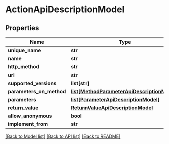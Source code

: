 # ActionApiDescriptionModel


## Properties
Name | Type | Description | Notes
------------ | ------------- | ------------- | -------------
**unique_name** | **str** |  | [optional] 
**name** | **str** |  | [optional] 
**http_method** | **str** |  | [optional] 
**url** | **str** |  | [optional] 
**supported_versions** | **list[str]** |  | [optional] 
**parameters_on_method** | [**list[MethodParameterApiDescriptionModel]**](MethodParameterApiDescriptionModel.md) |  | [optional] 
**parameters** | [**list[ParameterApiDescriptionModel]**](ParameterApiDescriptionModel.md) |  | [optional] 
**return_value** | [**ReturnValueApiDescriptionModel**](ReturnValueApiDescriptionModel.md) |  | [optional] 
**allow_anonymous** | **bool** |  | [optional] 
**implement_from** | **str** |  | [optional] 

[[Back to Model list]](../README.md#documentation-for-models) [[Back to API list]](../README.md#documentation-for-api-endpoints) [[Back to README]](../README.md)


